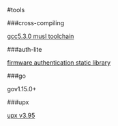 #tools

###cross-compiling

[gcc5.3.0 musl toolchain](musl-cross) 

###auth-lite

[firmware authentication static library](https://github.com/MerlinRdev/auth-lite) 

###go

gov1.15.0+

###upx

[upx v3.95](https://github.com/MerlinRdev/upx_build) 

